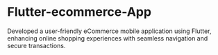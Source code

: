 # Flutter-ecommerce-App
Developed a user-friendly eCommerce mobile application using Flutter, enhancing online shopping experiences with seamless navigation and secure transactions.
